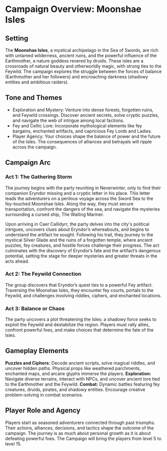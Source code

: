 # Campaign Overview: Moonshae Isles
## Setting
The **Moonshae Isles**, a mystical archipelago in the Sea of Swords, are rich with untamed wilderness, ancient ruins, and the powerful influence of the Earthmother, a nature goddess revered by druids. These isles are a crossroads of natural beauty and otherworldly magic, with strong ties to the Feywild. The campaign explores the struggle between the forces of balance (Earthmother and her followers) and encroaching darkness (shadowy entities and ambitious raiders).

## Tone and Themes
- Exploration and Mystery: Venture into dense forests, forgotten ruins, and Feywild crossings. Discover ancient secrets, solve cryptic puzzles, and navigate the web of intrigue among local factions.
- Fey and Celtic Lore: Incorporate mythological elements like fey bargains, enchanted artifacts, and capricious Fey Lords and Ladies.
- Player Agency: Your choices shape the balance of power and the future of the Isles. The consequences of alliances and betrayals will ripple across the campaign.

## Campaign Arc

### Act 1: The Gathering Storm
The journey begins with the party reuniting in Neverwinter, only to find their companion Eryndor missing and a cryptic letter in his place. This letter leads the adventurers on a perilous voyage across the Sword Sea to the fey-touched Moonshae Isles. Along the way, they must secure transportation, confront the dangers of the sea, and navigate the mysteries surrounding a cursed ship, The Wailing Mariner.

Upon arriving in Caer Callidyrr, the party delves into the city's political intrigues, uncovers clues about Eryndor’s whereabouts, and begins to understand the artifact he sought. Following his trail, they journey to the mystical Silver Glade and the ruins of a forgotten temple, where ancient puzzles, fey creatures, and hostile forces challenge their progress. The act culminates with the discovery of Eryndor’s fate and the artifact’s dangerous potential, setting the stage for deeper mysteries and greater threats in the acts ahead.

### Act 2: The Feywild Connection
The group discovers that Eryndor’s quest ties to a powerful Fey artifact. Traversing the Moonshae Isles, they encounter fey courts, portals to the Feywild, and challenges involving riddles, ciphers, and enchanted locations.

### Act 3: Balance or Chaos
The party uncovers a plot threatening the Isles: a shadowy force seeks to exploit the Feywild and destabilize the region. Players must rally allies, confront powerful foes, and make choices that determine the fate of the Isles.

## Gameplay Elements
**Puzzles and Ciphers:** Decode ancient scripts, solve magical riddles, and uncover hidden paths. Physical props like weathered parchments, enchanted maps, and arcane glyphs immerse the players.
**Exploration:** Navigate diverse terrains, interact with NPCs, and uncover ancient lore tied to the Earthmother and the Feywild.
**Combat:** Dynamic battles featuring fey creatures, druids, pirates, and shadowy entities. Encourage creative problem-solving in combat scenarios.

## Player Role and Agency
Players start as seasoned adventurers connected through past triumphs. Their actions, alliances, decisions, and tactics shape the outcome of the campaign. The journey is as much about personal growth as it is about defeating powerful foes. The Campaign will bring the players from level 5 to level 15.
